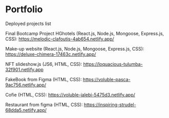# Portfolio
Deployed projects list

Final Bootcamp Project HGhotels (React.js, Node.js, Mongoose, Express.js, CSS): https://melodic-clafoutis-4ab654.netlify.app/

Make-up website (React.js, Node.js, Mongoose, Express.js, CSS): https://deluxe-chimera-17463c.netlify.app/

NFT slideshow.js (JS6, HTML, CSS): https://loquacious-tulumba-32f901.netlify.app

FakeBook from Figma (HTML, CSS): https://voluble-pasca-9ac756.netlify.app/

Cofie (HTML, CSS): https://voluble-jalebi-5475d3.netlify.app/

Restaurant from figma (HTML, CSS): https://inspiring-strudel-68dda5.netlify.app/
